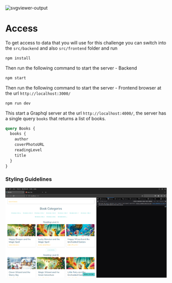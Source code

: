  ![svgviewer-output](https://github.com/ElloTechnology/backend_takehome/assets/3518127/561bc8d4-bffc-4360-b9ea-61e876bcec93)

# Access
To get access to data that you will use for this challenge you can switch into the `src/backend` and also `src/frontend` folder and run

```bash
npm install
```

Then run the following command to start the server - Backend

```bash
npm start
```

Then run the following command to start the server - Frontend browser at the url `http://localhost:3000/`

```bash
npm run dev
```

This start a Graphql server at the url `http://localhost:4000/`, the server has a single query `books` that returns a list of books. 

```graphql
query Books {
  books {
    author
    coverPhotoURL
    readingLevel
    title
  }
}
```

### Styling Guidelines
<img width="961" alt="Screenshot from 2024-06-11 00-27-58" src="https://github.com/ronald-kimeli/fullstack-home-test/blob/main/frontend/public/images/Screenshot%20from%202024-06-11%2000-27-58.png">



